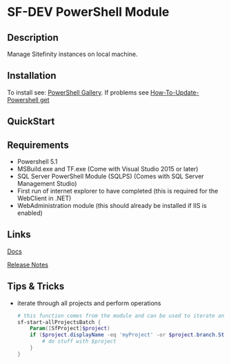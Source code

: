 # SF-DEV PowerShell Module

## Description

Manage Sitefinity instances on local machine.

## Installation

To install see: [PowerShell Gallery](https://www.powershellgallery.com/packages/sf-dev/). If problems see [How-To-Update-Powershell get](https://docs.microsoft.com/en-us/powershell/gallery/installing-psget)

## QuickStart

## Requirements

- Powershell 5.1
- MSBuild.exe and TF.exe (Come with Visual Studio 2015 or later)
- SQL Server PowerShell Module (SQLPS) (Comes with SQL Server Management Studio)
- First run of internet explorer to have completed (this is required for the WebClient in .NET)
- WebAdministration module (this should already be installed if IIS is enabled)

## Links

[Docs](./docs.md)

[Release Notes](./sf-dev/sf-dev.psd1)

## Tips & Tricks

- iterate through all projects and perform operations
    ```PowerShell
    # this function comes from the module and can be used to iterate and perform operations on each project managed by the module
    sf-start-allProjectsBatch {
        Param([SfProject]$project)
        if ($project.displayName -eq 'myProject' -or $project.branch.StartsWith("Fixes_")) {
            # do stuff with $project
        }
    }
    ```

    
